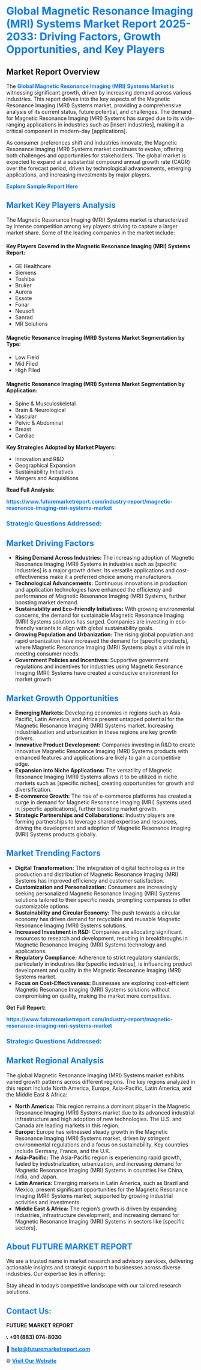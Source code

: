 <h1 style="color: #007BFF;">Global Magnetic Resonance Imaging (MRI) Systems Market Report 2025-2033: Driving Factors, Growth Opportunities, and Key Players</h1>

<section id="overview">
<h2>Market Report Overview</h2>
<p>The <a href="https://www.futuremarketreport.com/industry-report/magnetic-resonance-imaging-mri-systems-market" style="color: #007BFF; text-decoration: none;"><strong>Global Magnetic Resonance Imaging (MRI) Systems Market</strong></a> is witnessing significant growth, driven by increasing demand across various industries. This report delves into the key aspects of the Magnetic Resonance Imaging (MRI) Systems market, providing a comprehensive analysis of its current status, future potential, and challenges. The demand for Magnetic Resonance Imaging (MRI) Systems has surged due to its wide-ranging applications in industries such as [insert industries], making it a critical component in modern-day [applications].</p>
<p>As consumer preferences shift and industries innovate, the Magnetic Resonance Imaging (MRI) Systems market continues to evolve, offering both challenges and opportunities for stakeholders. The global market is expected to expand at a substantial compound annual growth rate (CAGR) over the forecast period, driven by technological advancements, emerging applications, and increasing investments by major players.</p>
</section>

<section id="overview">
<p><a href="https://www.futuremarketreport.com/request-sample/reportId=102249" style="color: #007BFF; text-decoration: none;"><strong>Explore Sample Report Here</strong></a></p>
</section>

<section id="key-players">
<h2 style="color: #007BFF;">Market Key Players Analysis</h2>
<p>The Magnetic Resonance Imaging (MRI) Systems market is characterized by intense competition among key players striving to capture a larger market share. Some of the leading companies in the market include:</p>
<h4>Key Players Covered in the Magnetic Resonance Imaging (MRI) Systems Report:</h4>
<ul><li>GE Healthcare</li><li>Siemens</li><li>Toshiba</li><li>Bruker</li><li>Aurora</li><li>Esaote</li><li>Fonar</li><li>Neusoft</li><li>Sanrad</li><li>MR Solutions</li></ul>
<h4>Magnetic Resonance Imaging (MRI) Systems Market Segmentation by Type:</h4>
<ul><li>Low Field</li><li>Mid Filed</li><li>High Filed</li></ul>

<h4>Magnetic Resonance Imaging (MRI) Systems Market Segmentation by Application:</h4>
<ul><li>Spine &amp; Musculoskeletal</li><li>Brain &amp; Neurological</li><li>Vascular</li><li>Pelvic &amp; Abdominal</li><li>Breast</li><li>Cardiac</li></ul>
<p><strong>Key Strategies Adopted by Market Players:</strong></p>
<ul>
<li>Innovation and R&D</li>
<li>Geographical Expansion</li>
<li>Sustainability Initiatives</li>
<li>Mergers and Acquisitions</li>
</ul>
</section>

<section>
<p><strong>Read Full Analysis: </strong></p><a href="https://www.futuremarketreport.com/industry-report/magnetic-resonance-imaging-mri-systems-market" style="color: #007BFF; text-decoration: none;"><strong>https://www.futuremarketreport.com/industry-report/magnetic-resonance-imaging-mri-systems-market</strong></a>
<h3 style="color: #007BFF;">Strategic Questions Addressed:</h3>
</section>

<section id="driving-factors">
<h2 style="color: #007BFF;">Market Driving Factors</h2>
<ul>
<li><strong>Rising Demand Across Industries:</strong> The increasing adoption of Magnetic Resonance Imaging (MRI) Systems in industries such as [specific industries] is a major growth driver. Its versatile applications and cost-effectiveness make it a preferred choice among manufacturers.</li>
<li><strong>Technological Advancements:</strong> Continuous innovations in production and application technologies have enhanced the efficiency and performance of Magnetic Resonance Imaging (MRI) Systems, further boosting market demand.</li>
<li><strong>Sustainability and Eco-Friendly Initiatives:</strong> With growing environmental concerns, the demand for sustainable Magnetic Resonance Imaging (MRI) Systems solutions has surged. Companies are investing in eco-friendly variants to align with global sustainability goals.</li>
<li><strong>Growing Population and Urbanization:</strong> The rising global population and rapid urbanization have increased the demand for [specific products], where Magnetic Resonance Imaging (MRI) Systems plays a vital role in meeting consumer needs.</li>
<li><strong>Government Policies and Incentives:</strong> Supportive government regulations and incentives for industries using Magnetic Resonance Imaging (MRI) Systems have created a conducive environment for market growth.</li>
</ul>
</section>

<section id="growth-opportunities">
<h2 style="color: #007BFF;">Market Growth Opportunities</h2>
<ul>
<li><strong>Emerging Markets:</strong> Developing economies in regions such as Asia-Pacific, Latin America, and Africa present untapped potential for the Magnetic Resonance Imaging (MRI) Systems market. Increasing industrialization and urbanization in these regions are key growth drivers.</li>
<li><strong>Innovative Product Development:</strong> Companies investing in R&D to create innovative Magnetic Resonance Imaging (MRI) Systems products with enhanced features and applications are likely to gain a competitive edge.</li>
<li><strong>Expansion into Niche Applications:</strong> The versatility of Magnetic Resonance Imaging (MRI) Systems allows it to be utilized in niche markets such as [specific niches], creating opportunities for growth and diversification.</li>
<li><strong>E-commerce Growth:</strong> The rise of e-commerce platforms has created a surge in demand for Magnetic Resonance Imaging (MRI) Systems used in [specific applications], further boosting market growth.</li>
<li><strong>Strategic Partnerships and Collaborations:</strong> Industry players are forming partnerships to leverage shared expertise and resources, driving the development and adoption of Magnetic Resonance Imaging (MRI) Systems products globally.</li>
</ul>
</section>

<section id="trending-factors">
<h2 style="color: #007BFF;">Market Trending Factors</h2>
<ul>
<li><strong>Digital Transformation:</strong> The integration of digital technologies in the production and distribution of Magnetic Resonance Imaging (MRI) Systems has improved efficiency and customer satisfaction.</li>
<li><strong>Customization and Personalization:</strong> Consumers are increasingly seeking personalized Magnetic Resonance Imaging (MRI) Systems solutions tailored to their specific needs, prompting companies to offer customizable options.</li>
<li><strong>Sustainability and Circular Economy:</strong> The push towards a circular economy has driven demand for recyclable and reusable Magnetic Resonance Imaging (MRI) Systems solutions.</li>
<li><strong>Increased Investment in R&D:</strong> Companies are allocating significant resources to research and development, resulting in breakthroughs in Magnetic Resonance Imaging (MRI) Systems technology and applications.</li>
<li><strong>Regulatory Compliance:</strong> Adherence to strict regulatory standards, particularly in industries like [specific industries], is influencing product development and quality in the Magnetic Resonance Imaging (MRI) Systems market.</li>
<li><strong>Focus on Cost-Effectiveness:</strong> Businesses are exploring cost-efficient Magnetic Resonance Imaging (MRI) Systems solutions without compromising on quality, making the market more competitive.</li>
</ul>
</section>

<section>
<p><strong>Get Full Report: </strong></p><a href="https://www.futuremarketreport.com/industry-report/magnetic-resonance-imaging-mri-systems-market" style="color: #007BFF; text-decoration: none;"><strong>https://www.futuremarketreport.com/industry-report/magnetic-resonance-imaging-mri-systems-market</strong></a>
<h3 style="color: #007BFF;">Strategic Questions Addressed:</h3>
</section>


<section id="regional-analysis">
<h2 style="color: #007BFF;">Market Regional Analysis</h2>
<p>The global Magnetic Resonance Imaging (MRI) Systems market exhibits varied growth patterns across different regions. The key regions analyzed in this report include North America, Europe, Asia-Pacific, Latin America, and the Middle East & Africa:</p>
<ul>
<li><strong>North America:</strong> This region remains a dominant player in the Magnetic Resonance Imaging (MRI) Systems market due to its advanced industrial infrastructure and high adoption of new technologies. The U.S. and Canada are leading markets in this region.</li>
<li><strong>Europe:</strong> Europe has witnessed steady growth in the Magnetic Resonance Imaging (MRI) Systems market, driven by stringent environmental regulations and a focus on sustainability. Key countries include Germany, France, and the U.K.</li>
<li><strong>Asia-Pacific:</strong> The Asia-Pacific region is experiencing rapid growth, fueled by industrialization, urbanization, and increasing demand for Magnetic Resonance Imaging (MRI) Systems in countries like China, India, and Japan.</li>
<li><strong>Latin America:</strong> Emerging markets in Latin America, such as Brazil and Mexico, present significant opportunities for the Magnetic Resonance Imaging (MRI) Systems market, supported by growing industrial activities and investments.</li>
<li><strong>Middle East & Africa:</strong> The region’s growth is driven by expanding industries, infrastructure development, and increasing demand for Magnetic Resonance Imaging (MRI) Systems in sectors like [specific sectors].</li>
</ul>
</section>

<footer>
<h2 style="color: #007BFF;">About FUTURE MARKET REPORT</h2>
<p>We are a trusted name in market research and advisory services, delivering actionable insights and strategic support to businesses across diverse industries. Our expertise lies in offering:</p>

<p>Stay ahead in today’s competitive landscape with our tailored research solutions.</p>

<h2 style="color: #007BFF;">Contact Us:</h2>
<p><strong>FUTURE MARKET REPORT</strong></p>
<p>📞 <strong>+91 (883) 074-8030</strong></p>
<p>📧 <strong><a href="mailto:help@futuremarketreport.com" style="color: #007BFF;">help@futuremarketreport.com</a></strong></p>
<p>🌐 <strong><a href="https://www.futuremarketreport.com/" style="color: #007BFF;">Visit Our Website</a></strong></p>
</footer>